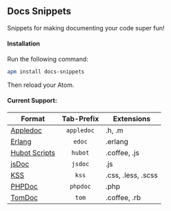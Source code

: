 ## Docs Snippets

Snippets for making documenting your code super fun!

#### Installation

Run the following command:

```sh
apm install docs-snippets
```

Then reload your Atom.

#### Current Support:

| Format                                 | Tab-Prefix   | Extensions         |
| -------------                          | :----------: | ------------------ |
| [Appledoc](./snippets/appledoc.cson)   | `appledoc`   | .h, .m             |
| [Erlang](./snippets/erlang.cson)       | `edoc`       | .erlang            |
| [Hubot Scripts](./snippets/hubot.cson) | `hubot`      | .coffee, .js       |
| [jsDoc](./snippets/jsdoc.cson)         | `jsdoc`      | .js                |
| [KSS](./snippets/kss.cson)             | `kss`        | .css, .less, .scss |
| [PHPDoc](./snippets/phpdoc.cson)       | `phpdoc`     | .php               |
| [TomDoc](./snippets/tomdoc.cson)       | `tom`        | .coffee, .rb       |
